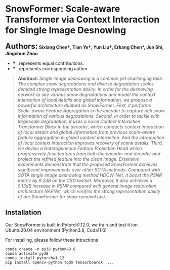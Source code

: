 # SnowFormer: Scale-aware Transformer via Context Interaction for Single Image Desnowing
**<font size=5>Authors:</font>** **Sixiang Chen<span>&#8224;</span>, Tian Ye<span>&#8224;</span>, Yun Liu<span>&#8224;</span>, Erkang Chen\*, Jun Shi, Jingchun Zhou**

+ **<span>&#8224;</span>**  &ensp;represents equal contributions.
+ **\***  &ensp;represents corresponding author.

> **Abstract:** *Single image desnowing is a common yet challenging task. The complex snow degradations and diverse degradation scales demand strong representation ability. In order for the desnowing network to see various snow degradations and model the context interaction of local details and global information, we propose a powerful architecture dubbed as SnowFormer. First, it performs Scale-aware Feature Aggregation in the encoder to capture rich snow information of various degradations. Second, in order to tackle with largescale degradation, it uses a novel Context Interaction Transformer Block in the decoder, which conducts context interaction of local details and global information from previous scale-aware feature aggregation in global context interaction. And the introduction of local context interaction improves recovery of scene details. Third, we devise a Heterogeneous Feature Projection Head which progressively fuse features from both the encoder and decoder and project the refined feature into the clean image. Extensive experiments demonstrate that the proposed SnowFormer achieves significant improvements over other SOTA methods. Compared with SOTA single image desnowing method HDCW-Net, it boost the PSNR metric by 9.2dB on the CSD testset. Moreover, it also achieves a 5.13dB increase in PSNR compared with general image restoration architecture NAFNet, which verifies the strong representation ability of our SnowFormer
for snow removal task.*

## Installation
Our SnowFormer is built in Pytorch1.12.0, we train and test it ion Ubuntu20.04 environment (Python3.8, Cuda11.6)

For installing, please follow these intructions
```
conda create -n py38 python=3.8
conda activate py38
conda install pytorch=1.12 
pip install opencv-python tqdm tensorboardX ....
```
